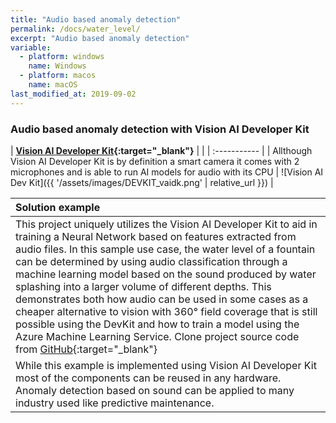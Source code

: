 ```yaml
---
title: "Audio based anomaly detection"
permalink: /docs/water_level/
excerpt: "Audio based anomaly detection"
variable:
  - platform: windows
    name: Windows
  - platform: macos
    name: macOS
last_modified_at: 2019-09-02
---
```


### Audio based anomaly detection with Vision AI Developer Kit

| **[Vision AI Developer Kit](https://www.visionaidevkit.com){:target="_blank"}** |  |
| :----------- |
| Allthough Vision AI Developer Kit is by definition a smart camera it comes with 2 microphones and is able to run AI models for audio with its CPU | ![Vision AI Dev Kit]({{ '/assets/images/DEVKIT_vaidk.png' | relative_url }}) | 

| Solution example |
| :----------- |
| This project uniquely utilizes the Vision AI Developer Kit to aid in training a Neural Network based on features extracted from audio files. In this sample use case, the water level of a fountain can be determined by using audio classification through a machine learning model based on the sound produced by water splashing into a larger volume of different depths. This demonstrates both how audio can be used in some cases as a cheaper alternative to vision with 360° field coverage that is still possible using the DevKit and how to train a model using the Azure Machine Learning Service. Clone project source code from [GitHub](https://github.com/ksaye/vision-ai-developer-kit-audio){:target="_blank"} |
| While this example is implemented using Vision AI Developer Kit most of the components can be reused in any hardware. Anomaly detection based on sound can be applied to many industry used like predictive maintenance. |



